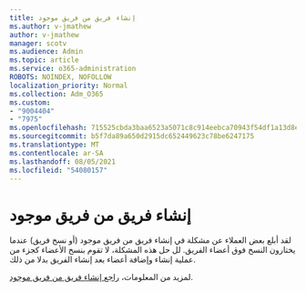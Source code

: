 ```yaml
---
title: إنشاء فريق من فريق موجود
ms.author: v-jmathew
author: v-jmathew
manager: scotv
ms.audience: Admin
ms.topic: article
ms.service: o365-administration
ROBOTS: NOINDEX, NOFOLLOW
localization_priority: Normal
ms.collection: Adm_O365
ms.custom:
- "9004404"
- "7975"
ms.openlocfilehash: 715525cbda3baa6523a5071c8c914eebca70943f54df1a13d8e77f5298d450e8
ms.sourcegitcommit: b5f7da89a650d2915dc652449623c78be6247175
ms.translationtype: MT
ms.contentlocale: ar-SA
ms.lasthandoff: 08/05/2021
ms.locfileid: "54080157"
---
```

# <a name="creating-a-team-from-an-existing-team"></a>إنشاء فريق من فريق موجود

لقد أبلع بعض العملاء عن مشكلة في إنشاء فريق من فريق موجود (أو نسخ فريق) عندما يختارون النسخ فوق أعضاء الفريق. لل حل هذه المشكلة، لا تقوم بنسخ الأعضاء كجزء من عملية إنشاء وإضافة أعضاء بعد إنشاء الفريق بدلا من ذلك.

لمزيد من المعلومات، [راجع إنشاء فريق من فريق موجود](https://support.microsoft.com/office/create-a-team-from-an-existing-team-f41a759b-3101-4af6-93bd-6aba0e5d7635).
